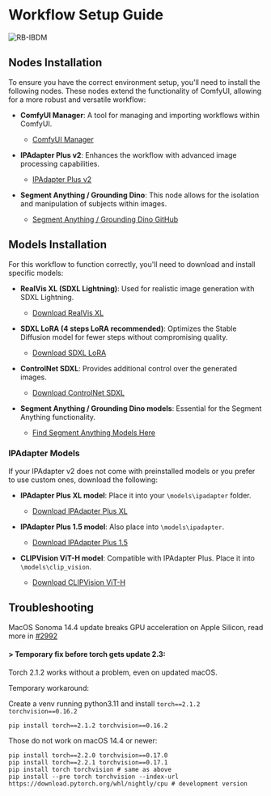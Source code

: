 # Workflow Setup Guide

![RB-IBDM](https://i.imgur.com/ITSWkjK.jpeg)

## Nodes Installation

To ensure you have the correct environment setup, you'll need to install the following nodes. These nodes extend the functionality of ComfyUI, allowing for a more robust and versatile workflow:

- **ComfyUI Manager**: A tool for managing and importing workflows within ComfyUI.

  - [ComfyUI Manager](https://github.com/ltdrdata/ComfyUI-Manager)
- **IPAdapter Plus v2**: Enhances the workflow with advanced image processing capabilities.

  - [IPAdapter Plus v2](https://github.com/cubiq/ComfyUI_IPAdapter_plus)
- **Segment Anything / Grounding Dino**: This node allows for the isolation and manipulation of subjects within images.

  - [Segment Anything / Grounding Dino GitHub](https://github.com/storyicon/comfyui_segment_anything)

## Models Installation

For this workflow to function correctly, you'll need to download and install specific models:

- **RealVis XL (SDXL Lightning)**: Used for realistic image generation with SDXL Lightning.

  - [Download RealVis XL](https://civitai.com/models/139562/realvisxl-v40?modelVersionId=361593)
- **SDXL LoRA (4 steps LoRA recommended)**: Optimizes the Stable Diffusion model for fewer steps without compromising quality.

  - [Download SDXL LoRA](https://huggingface.co/ByteDance/SDXL-Lightning)
- **ControlNet SDXL**: Provides additional control over the generated images.

  - [Download ControlNet SDXL](https://huggingface.co/lllyasviel/sd_control_collection)
- **Segment Anything / Grounding Dino models**: Essential for the Segment Anything functionality.

  - [Find Segment Anything Models Here](https://github.com/storyicon/comfyui_segment_anything)

### IPAdapter Models

If your IPAdapter v2 does not come with preinstalled models or you prefer to use custom ones, download the following:

- **IPAdapter Plus XL model**: Place it into your `\models\ipadapter` folder.

  - [Download IPAdapter Plus XL](https://huggingface.co/h94/IP-Adapter/resolve/main/sdxl_models/ip-adapter-plus_sdxl_vit-h.safetensors)
- **IPAdapter Plus 1.5 model**: Also place into `\models\ipadapter`.

  - [Download IPAdapter Plus 1.5](https://huggingface.co/h94/IP-Adapter/resolve/main/models/ip-adapter-plus_sd15.safetensors)
- **CLIPVision ViT-H model**: Compatible with IPAdapter Plus. Place it into `\models\clip_vision`.

  - [Download CLIPVision ViT-H](https://huggingface.co/h94/IP-Adapter/resolve/main/models/image_encoder/model.safetensors)

## Troubleshooting

MacOS Sonoma 14.4 update breaks GPU acceleration on Apple Silicon, read more in [#2992](https://github.com/comfyanonymous/ComfyUI/issues/2992)

#### > Temporary fix before torch gets update 2.3:

Torch 2.1.2 works without a problem, even on updated macOS.

Temporary workaround:

Create a venv running python3.11 and install `torch==2.1.2 torchvision==0.16.2`

```
pip install torch==2.1.2 torchvision==0.16.2
```

Those do not work on macOS 14.4 or newer:

```
pip install torch==2.2.0 torchvision==0.17.0
pip install torch==2.2.1 torchvision==0.17.1
pip install torch torchvision # same as above
pip install --pre torch torchvision --index-url https://download.pytorch.org/whl/nightly/cpu # development version
```
